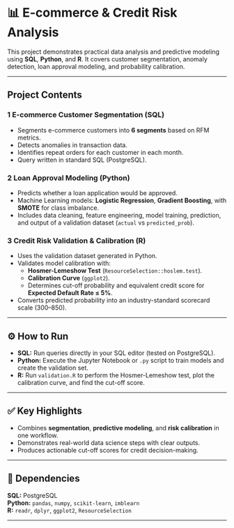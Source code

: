 # 📊 E-commerce & Credit Risk Analysis

This project demonstrates practical data analysis and predictive modeling using **SQL**, **Python**, and **R**. It covers customer segmentation, anomaly detection, loan approval modeling, and probability calibration.

---

##  Project Contents

### 1 E-commerce Customer Segmentation (SQL)
- Segments e-commerce customers into **6 segments** based on RFM metrics.
- Detects anomalies in transaction data.
- Identifies repeat orders for each customer in each month.
- Query written in standard SQL (PostgreSQL).

### 2 Loan Approval Modeling (Python)
- Predicts whether a loan application would be approved.
- Machine Learning models: **Logistic Regression**, **Gradient Boosting**, with **SMOTE** for class imbalance.
- Includes data cleaning, feature engineering, model training, prediction, and output of a validation dataset (`actual` vs `predicted_prob`).

### 3 Credit Risk Validation & Calibration (R)
- Uses the validation dataset generated in Python.
- Validates model calibration with:
  - **Hosmer-Lemeshow Test** (`ResourceSelection::hoslem.test`).
  - **Calibration Curve** (`ggplot2`).
  - Determines cut-off probability and equivalent credit score for **Expected Default Rate ≤ 5%**.
- Converts predicted probability into an industry-standard scorecard scale (300–850).

---

## ⚙️ How to Run

- **SQL:** Run queries directly in your SQL editor (tested on PostgreSQL).
- **Python:** Execute the Jupyter Notebook or `.py` script to train models and create the validation set.
- **R:** Run `validation.R` to perform the Hosmer-Lemeshow test, plot the calibration curve, and find the cut-off score.

---

## ✅ Key Highlights

- Combines **segmentation**, **predictive modeling**, and **risk calibration** in one workflow.
- Demonstrates real-world data science steps with clear outputs.
- Produces actionable cut-off scores for credit decision-making.

---

## 📌 Dependencies

**SQL:** PostgreSQL  
**Python:** `pandas`, `numpy`, `scikit-learn`, `imblearn`  
**R:** `readr`, `dplyr`, `ggplot2`, `ResourceSelection`

---
